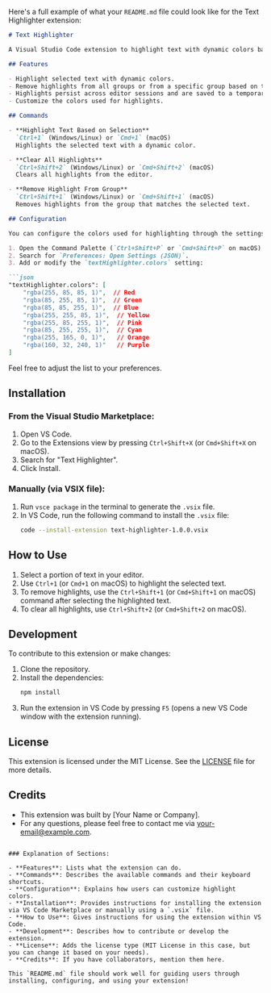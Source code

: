 Here's a full example of what your `README.md` file could look like for the Text Highlighter extension:

```markdown
# Text Highlighter

A Visual Studio Code extension to highlight text with dynamic colors based on your selection. It supports highlighting specific words, clearing all highlights, and removing highlights from specific groups.

## Features

- Highlight selected text with dynamic colors.
- Remove highlights from all groups or from a specific group based on the selected text.
- Highlights persist across editor sessions and are saved to a temporary folder.
- Customize the colors used for highlights.

## Commands

- **Highlight Text Based on Selection**
  `Ctrl+1` (Windows/Linux) or `Cmd+1` (macOS)
  Highlights the selected text with a dynamic color.

- **Clear All Highlights**
  `Ctrl+Shift+2` (Windows/Linux) or `Cmd+Shift+2` (macOS)
  Clears all highlights from the editor.

- **Remove Highlight From Group**
  `Ctrl+Shift+1` (Windows/Linux) or `Cmd+Shift+1` (macOS)
  Removes highlights from the group that matches the selected text.

## Configuration

You can configure the colors used for highlighting through the settings:

1. Open the Command Palette (`Ctrl+Shift+P` or `Cmd+Shift+P` on macOS).
2. Search for `Preferences: Open Settings (JSON)`.
3. Add or modify the `textHighlighter.colors` setting:

```json
"textHighlighter.colors": [
    "rgba(255, 85, 85, 1)",  // Red
    "rgba(85, 255, 85, 1)",  // Green
    "rgba(85, 85, 255, 1)",  // Blue
    "rgba(255, 255, 85, 1)",  // Yellow
    "rgba(255, 85, 255, 1)",  // Pink
    "rgba(85, 255, 255, 1)",  // Cyan
    "rgba(255, 165, 0, 1)",   // Orange
    "rgba(160, 32, 240, 1)"   // Purple
]
```

Feel free to adjust the list to your preferences.

## Installation

### From the Visual Studio Marketplace:

1. Open VS Code.
2. Go to the Extensions view by pressing `Ctrl+Shift+X` (or `Cmd+Shift+X` on macOS).
3. Search for "Text Highlighter".
4. Click Install.

### Manually (via VSIX file):

1. Run `vsce package` in the terminal to generate the `.vsix` file.
2. In VS Code, run the following command to install the `.vsix` file:
   ```bash
   code --install-extension text-highlighter-1.0.0.vsix
   ```

## How to Use

1. Select a portion of text in your editor.
2. Use `Ctrl+1` (or `Cmd+1` on macOS) to highlight the selected text.
3. To remove highlights, use the `Ctrl+Shift+1` (or `Cmd+Shift+1` on macOS) command after selecting the highlighted text.
4. To clear all highlights, use `Ctrl+Shift+2` (or `Cmd+Shift+2` on macOS).

## Development

To contribute to this extension or make changes:

1. Clone the repository.
2. Install the dependencies:
   ```bash
   npm install
   ```
3. Run the extension in VS Code by pressing `F5` (opens a new VS Code window with the extension running).

## License

This extension is licensed under the MIT License. See the [LICENSE](LICENSE) file for more details.

## Credits

- This extension was built by [Your Name or Company].
- For any questions, please feel free to contact me via [your-email@example.com](mailto:your-email@example.com).

```

### Explanation of Sections:

- **Features**: Lists what the extension can do.
- **Commands**: Describes the available commands and their keyboard shortcuts.
- **Configuration**: Explains how users can customize highlight colors.
- **Installation**: Provides instructions for installing the extension via VS Code Marketplace or manually using a `.vsix` file.
- **How to Use**: Gives instructions for using the extension within VS Code.
- **Development**: Describes how to contribute or develop the extension.
- **License**: Adds the license type (MIT License in this case, but you can change it based on your needs).
- **Credits**: If you have collaborators, mention them here.

This `README.md` file should work well for guiding users through installing, configuring, and using your extension!
